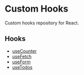 # Custom Hooks

Custom hooks repository for React.

## Hooks

- [useCounter](#useCounter)
- [useFetch](#useFetch)
- [useForm](#useForm)
- [useTodos](#useTodos)